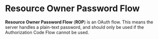 # Resource Owner Password Flow

**Resource Owner Password Flow** (**ROP**) is an OAuth flow. This means the
server handles a plain-text password, and should only be used if the
Authorization Code Flow cannot be used.
